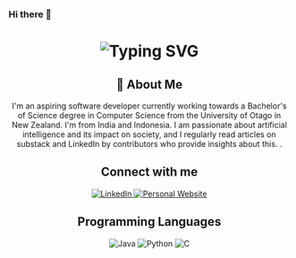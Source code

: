 ### Hi there 👋

<div align="center">
    <h1>
        <img src="https://readme-typing-svg.herokuapp.com?font=Jetbrains+mono&size=40&duration=3000&color=33FF33&center=true&vCenter=true&width=435&lines=Hey..+I'm+Kevin;This+is..;..my+Github..;" alt="Typing SVG"/>
    </h1>
</div>

<div align="center">
    <h2>🚀 About Me</h2>
    <p>I'm an aspiring software developer currently working towards a Bachelor's of Science degree in Computer Science from the University of Otago in New Zealand. I'm from India and Indonesia. I am passionate about artificial intelligence and its impact on society, and I regularly read articles on substack and LinkedIn by contributors who provide insights about this.  .</p>
</div>

<div align="center">
    <h2> Connect with me </h2>
    <!-- Replace href with your links -->
    <a href="https://www.linkedin.com/in/satke569/">
        <img src="https://img.shields.io/badge/LinkedIn-0077B5?style=for-the-badge&logo=linkedin&logoColor=white" alt="LinkedIn"/>
    </a>
    <a href="https://kvnstv1.github.io/">
        <img src="https://img.shields.io/badge/Website-0077B5?style=for-the-badge&logo=website&logoColor=yellow" alt="Personal Website"/>
    </a>
</div>

<div align="center">
    <h2> Programming Languages </h2>
    <img src="https://img.shields.io/badge/Java-Intermediate-green" alt="Java" />
    <img src="https://img.shields.io/badge/Python-Beginner-blue" alt="Python" />
    <img src="https://img.shields.io/badge/C-Beginner-purple" alt="C" />
</div>




<!--
**kvnstv1/kvnstv1** is a ✨ _special_ ✨ repository because its `README.md` (this file) appears on your GitHub profile.

Here are some ideas to get you started:

- 🔭 I’m currently working on ...
- 🌱 I’m currently learning ...
- 👯 I’m looking to collaborate on ...
- 🤔 I’m looking for help with ...
- 💬 Ask me about ...
- 📫 How to reach me: ...
- 😄 Pronouns: ...
- ⚡ Fun fact: ...
-->
